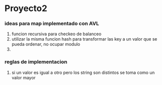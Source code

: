 # Proyecto2
### ideas para map implementado con AVL
1. funcion recursiva para checkeo de balanceo
2. utilizar la misma funcion hash para transformar las key a un valor que se pueda ordenar, no ocupar modulo
3. 
### reglas de implementacion
1. si un valor es igual a otro pero los string son distintos se toma como un valor mayor
